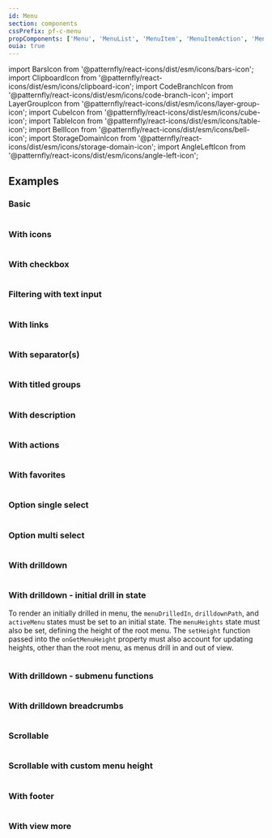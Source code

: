 ```yaml
---
id: Menu
section: components
cssPrefix: pf-c-menu
propComponents: ['Menu', 'MenuList', 'MenuItem', 'MenuItemAction', 'MenuContent', 'MenuInput']
ouia: true
---
```


import BarsIcon from '@patternfly/react-icons/dist/esm/icons/bars-icon';
import ClipboardIcon from '@patternfly/react-icons/dist/esm/icons/clipboard-icon';
import CodeBranchIcon from '@patternfly/react-icons/dist/esm/icons/code-branch-icon';
import LayerGroupIcon from '@patternfly/react-icons/dist/esm/icons/layer-group-icon';
import CubeIcon from '@patternfly/react-icons/dist/esm/icons/cube-icon';
import TableIcon from '@patternfly/react-icons/dist/esm/icons/table-icon';
import BellIcon from '@patternfly/react-icons/dist/esm/icons/bell-icon';
import StorageDomainIcon from '@patternfly/react-icons/dist/esm/icons/storage-domain-icon';
import AngleLeftIcon from '@patternfly/react-icons/dist/esm/icons/angle-left-icon';

## Examples

### Basic

```ts file="MenuBasic.tsx"
```

### With icons

```ts file="MenuWithIcons.tsx"
```

### With checkbox

```ts file="./MenuWithCheckbox.tsx" isBeta
```

### Filtering with text input

```ts file="MenuFilteringWithTextInput.tsx"
```

### With links

```ts file="MenuWithLinks.tsx"
```

### With separator(s)

```ts file="MenuWithSeparators.tsx"
```

### With titled groups

```ts file="MenuWithTitledGroups.tsx"
```

### With description

```ts file="MenuWithDescription.tsx"
```

### With actions

```ts file="MenuWithActions.tsx"
```

### With favorites

```ts file="MenuWithFavorites.tsx"
```

### Option single select

```ts file="MenuOptionSingleSelect.tsx"
```

### Option multi select

```ts file="MenuOptionMultiSelect.tsx"
```

### With drilldown

```ts file="./MenuWithDrilldown.tsx" isBeta
```

### With drilldown - initial drill in state

To render an initially drilled in menu, the `menuDrilledIn`, `drilldownPath`, and `activeMenu` states must be set to an initial state. The `menuHeights` state must also be set, defining the height of the root menu. The `setHeight` function passed into the `onGetMenuHeight` property must also account for updating heights, other than the root menu, as menus drill in and out of view.

```ts file="./MenuWithDrilldownInitialState.tsx" isBeta
```

### With drilldown - submenu functions

```ts file="./MenuWithDrilldownSubmenuFunctions.tsx" isBeta
```

### With drilldown breadcrumbs

```ts file="MenuWithDrilldownBreadcrumbs.tsx" isBeta
```

### Scrollable

```ts file="MenuScrollable.tsx"
```

### Scrollable with custom menu height

```ts file="MenuScrollableCustomMenuHeight.tsx"
```

### With footer

```ts file="MenuWithFooter.tsx"
```

### With view more

```ts file="MenuWithViewMore.tsx"
```
